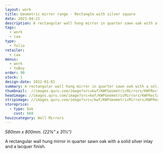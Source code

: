 ```yaml
---
layout: work
title: Geometric mirror range - Rectangle with silver square
date: 2021-04-21
description: A rectangular wall hung mirror in quarter sawn oak with a solid silver inlay and a lacquer finish.
tags:
  - work
  - caa
type:
  - folio
retailer:
  - caa
menus:
  - work
  - toBuy
order: 90
stock: 1
design-date: 2012-01-01
summary: A rectangular wall hung mirror in quarter sawn oak with a solid silver inlay and a lacquer finish.
thumbnail:  //images.quru.com/image?src=kwf/KWFGeometricMirrors/KWFRectangularMirrorWhite.jpg&width=175&height=175&fill=%23ffffff
headimage: //images.quru.com/image?src=kwf/KWFGeometricMirrors/KWFRectangularMirrorWhite.jpg&left=0.01&right=0.99
stripimage: //images.quru.com/image?src=/kwf/KWFGeometricMirrors/KWFRectangularMirrorWhite.jpg&top=0.0625&bottom=0.92813&left=0.1&halign=R1&fill=auto
storeprice:
  - type: Oak
    cost: 660
houzzcategory: Wall Mirrors
---
```

_580mm x 800mm. (22&frac34;&rdquo; x 31&frac12;&rdquo;)_

A rectangular wall hung mirror in quarter sawn oak with a solid silver inlay and a lacquer finish.
